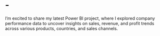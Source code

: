 # -
I’m excited to share my latest Power BI project, where I explored company performance data to uncover insights on sales, revenue, and profit trends across various products, countries, and sales channels.
